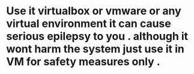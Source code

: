# Use it virtualbox or vmware or any virtual environment it can cause serious epilepsy to you . although it wont harm the system just use it in VM for safety measures only .
